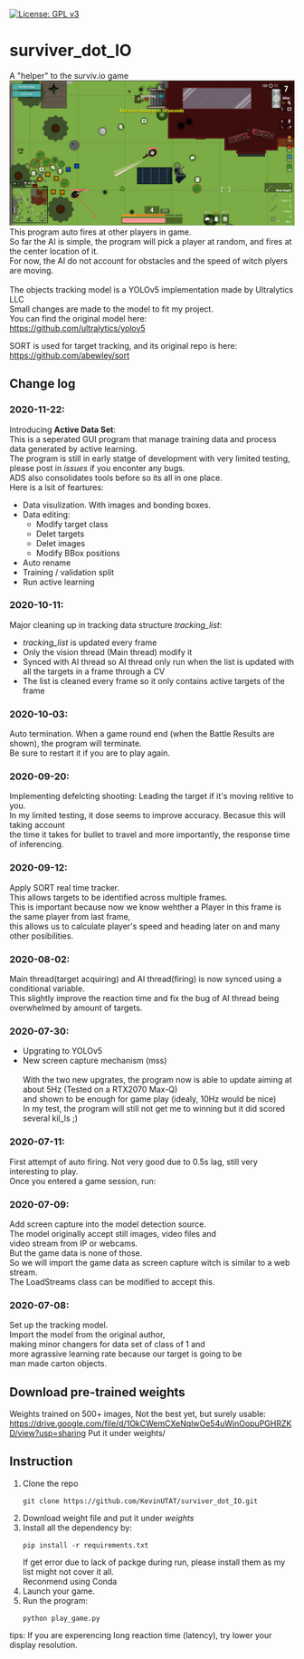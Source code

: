 [![License: GPL v3](https://img.shields.io/badge/License-GPLv3-blue.svg)](https://www.gnu.org/licenses/gpl-3.0)
# surviver_dot_IO
A "helper" to the surviv.io game \
![alt text](https://github.com/KevinUTAT/surviver_dot_IO/blob/master/Annotation%202020-09-20%20133655.png?raw=true)
This program auto fires at other players in game. \
So far the AI is simple, the program will pick a player at random, and fires at the center location of it. \
For now, the AI do not account for obstacles and the speed of witch plyers are moving. \
\
The objects tracking model is a YOLOv5 implementation made by Ultralytics LLC \
Small changes are made to the model to fit my project.\
You can find the original model here: \
https://github.com/ultralytics/yolov5

SORT is used for target tracking, and its original repo is here: \
https://github.com/abewley/sort
## Change log
### 2020-11-22:
Introducing **Active Data Set**: \
This is a seperated GUI program that manage training data and process data generated by active learning. \
The program is still in early statge of development with very limited testing, please post in *issues* if you enconter any bugs. \
ADS also consolidates tools before so its all in one place. \
Here is a lsit of feartures:
 - Data visulization. With images and bonding boxes.
 - Data editing:
   - Modify target class
   - Delet targets
   - Delet images
   - Modify BBox positions
 - Auto rename
 - Training / validation split
 - Run active learning
### 2020-10-11:
Major cleaning up in tracking data structure *tracking_list*:
- *tracking_list* is updated every frame
- Only the vision thread (Main thread) modify it
- Synced with AI thread so AI thread only run when the list is updated with all the targets in a frame through a CV
- The list is cleaned every frame so it only contains active targets of the frame
### 2020-10-03:
Auto termination. When a game round end (when the Battle Results are shown), the program will terminate. \
Be sure to restart it if you are to play again.
### 2020-09-20:
Implementing defelcting shooting: Leading the target if it's moving relitive to you. \
In my limited testing, it dose seems to improve accuracy. Becasue this will taking account \
the time it takes for bullet to travel and more importantly, the response time of inferencing.
### 2020-09-12:
Apply SORT real time tracker. \
This allows targets to be identified across multiple frames. \
This is important because now we know wehther a Player in this frame is the same player from last frame, \
this allows us to calculate player's speed and heading later on and many other posibilities.
### 2020-08-02:
Main thread(target acquiring) and AI thread(firing) is now synced using a conditional variable. \
This slightly improve the reaction time and fix the bug of AI thread being overwhelmed by amount of targets.
### 2020-07-30:
- Upgrating to YOLOv5
- New screen capture mechanism (mss) \
\
With the two new upgrates, the program now is able to update aiming at about 5Hz (Tested on a RTX2070 Max-Q) \
and shown to be enough for game play (idealy, 10Hz would be nice) \
In my test, the program will still not get me to winning but it did scored several kil_ls ;)
### 2020-07-11:
First attempt of auto firing. Not very good due to 0.5s lag, still very interesting to play. \
Once you entered a game session, run:

### 2020-07-09: 
Add screen capture into the model detection source. \
The model originally accept still images, video files and \
video stream from IP or webcams. \
But the game data is none of those. \
So we will import the game data as screen capture witch is similar to a web stream. \
The LoadStreams class can be modified to accept this.
### 2020-07-08: 
Set up the tracking model. \
Import the model from the original author, \
making minor changers for data set of class of 1 and \
more agrassive learning rate because our target is going to be \
man made carton objects.

## Download pre-trained weights
Weights trained on 500+ images, Not the best yet, but surely usable:
https://drive.google.com/file/d/1OkCWemCXeNqlwOe54uWinOopuPGHRZKD/view?usp=sharing
Put it under weights/

## Instruction
1. Clone the repo
   ```
   git clone https://github.com/KevinUTAT/surviver_dot_IO.git
   ```
2. Download weight file and put it under *weights*
3. Install all the dependency by:
   ```
   pip install -r requirements.txt
   ```
   If get error due to lack of packge during run, please install them as my list might not cover it all. \
   Reconmend using Conda
4. Launch your game.
5. Run the program:
   ```
   python play_game.py
   ```
tips: If you are experencing long reaction time (latency), try lower your display resolution. 
